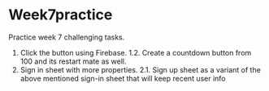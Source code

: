 # Week7practice
Practice week 7 challenging tasks.
1. Click the button using Firebase.
1.2. Create a countdown button from 100 and its restart mate as well.
2. Sign in sheet with more properties.
2.1.  Sign up sheet as a variant of the above mentioned sign-in sheet that will keep recent user info
